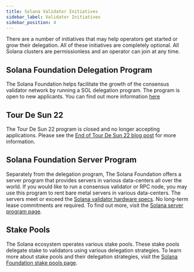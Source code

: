 ```yaml
---
title: Solana Validator Initiatives
sidebar_label: Validator Initiatives
sidebar_position: 4
---
```


There are a number of initiatives that may help operators get started or grow their delegation.  All of these initiatives are completely optional.  All Solana clusters are permissionless and an operator can join at any time.


## Solana Foundation Delegation Program

The Solana Foundation helps facilitate the growth of the consensus validator network by running a SOL delegation program. The program is open to new applicants. You can find out more information [here](https://solana.org/delegation-program)

## Tour De Sun 22

The Tour De Sun 22 program is closed and no longer accepting applications. Please see the [End of Tour De Sun 22 blog post](https://solana.com/news/solana-foundation-announces-end-of-tour-de-sun-22) for more information.

## Solana Foundation Server Program

Separately from the delegation program, The Solana Foundation offers a server program that provides servers in various data-centers all over the world. If you would like to run a consensus validator or RPC node, you may use this program to rent bare metal servers in various data-centers. The servers meet or exceed the [Solana validator hardware specs](./requirements.md#hardware-recommendations). No long-term lease commitments are required. To find out more, visit the [Solana server program page](https://solana.org/server-program).

## Stake Pools

The Solana ecosystem operates various stake pools.  These stake pools delegate stake to validators using various delegation strategies. To learn more about stake pools and their delegation strategies, visit the [Solana Foundation stake pools page](https://solana.org/stake-pools).